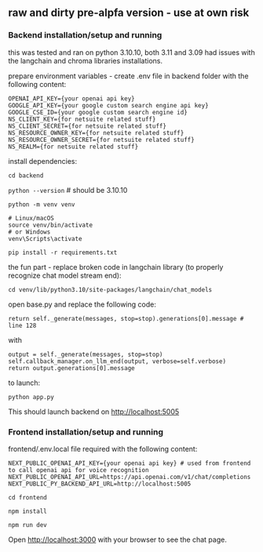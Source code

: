 ## raw and dirty pre-alpfa version - use at own risk

### Backend installation/setup and running

this was tested and ran on python 3.10.10, both 3.11 and 3.09 had issues with the langchain and chroma libraries installations.

prepare environment variables - create .env file in backend folder with the following content:
```
OPENAI_API_KEY={your openai api key}
GOOGLE_API_KEY={your google custom search engine api key}
GOOGLE_CSE_ID={your google custom search engine id}
NS_CLIENT_KEY={for netsuite related stuff}
NS_CLIENT_SECRET={for netsuite related stuff}
NS_RESOURCE_OWNER_KEY={for netsuite related stuff}
NS_RESOURCE_OWNER_SECRET={for netsuite related stuff}
NS_REALM={for netsuite related stuff}
```

install dependencies:

```cd backend```

```python --version``` # should be 3.10.10

```python -m venv venv```

```
# Linux/macOS
source venv/bin/activate
# or Windows
venv\Scripts\activate
```

`pip install -r requirements.txt`

the fun part - replace broken code in langchain library (to properly recognize chat model stream end):

```cd venv/lib/python3.10/site-packages/langchain/chat_models```

open base.py and replace the following code:

```
return self._generate(messages, stop=stop).generations[0].message # line 128
```

with

```
output = self._generate(messages, stop=stop)
self.callback_manager.on_llm_end(output, verbose=self.verbose)
return output.generations[0].message
```

to launch:

```python app.py```

This should launch backend on [http://localhost:5005](http://localhost:5005)

### Frontend installation/setup and running

frontend/.env.local file required with the following content:
```
NEXT_PUBLIC_OPENAI_API_KEY={your openai api key} # used from frontend to call openai api for voice recognition
NEXT_PUBLIC_OPENAI_API_URL=https://api.openai.com/v1/chat/completions
NEXT_PUBLIC_PY_BACKEND_API_URL=http://localhost:5005
```

```cd frontend```

```npm install```

```npm run dev```

Open [http://localhost:3000](http://localhost:3000) with your browser to see the chat page.
